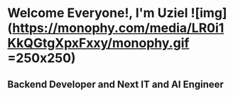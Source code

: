 # Welcome Everyone!, I'm Uziel ![img](https://monophy.com/media/LR0i1KkQGtgXpxFxxy/monophy.gif =250x250)
<h2>Backend Developer and Next IT and AI Engineer</h2>

